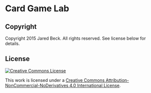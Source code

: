 Card Game Lab
====

Copyright
----

Copyright 2015 Jared Beck. All rights reserved.
See license below for details.

License
----

[![Creative Commons License][2]][1]

This work is licensed under a [Creative Commons 
Attribution-NonCommercial-NoDerivatives 4.0 
International License][1].

[1]: http://creativecommons.org/licenses/by-nc-nd/4.0/
[2]: https://i.creativecommons.org/l/by-nc-nd/4.0/88x31.png
